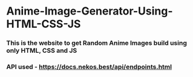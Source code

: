 # Anime-Image-Generator-Using-HTML-CSS-JS

### This is the website to get Random Anime Images build using only HTML, CSS and JS
### API used - https://docs.nekos.best/api/endpoints.html